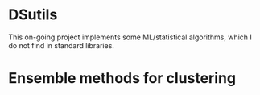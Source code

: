 # DSutils

This on-going project implements some ML/statistical algorithms, which I do not find in standard libraries.

# Ensemble methods for clustering

